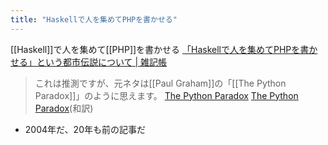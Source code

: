 ```yaml
---
title: "Haskellで人を集めてPHPを書かせる"
---
```


[[Haskell]]で人を集めて[[PHP]]を書かせる
[「Haskellで人を集めてPHPを書かせる」という都市伝説について | 雑記帳](https://blog.miz-ar.info/2024/10/haskell-php-myth/)
> これは推測ですが、元ネタは[[Paul Graham]]の「[[The Python Paradox]]」のように思えます。
[The Python Paradox](https://paulgraham.com/pypar.html)
[The Python Paradox](https://practical-scheme.net/trans/pypar-j.html)(和訳)
- 2004年だ、20年も前の記事だ

